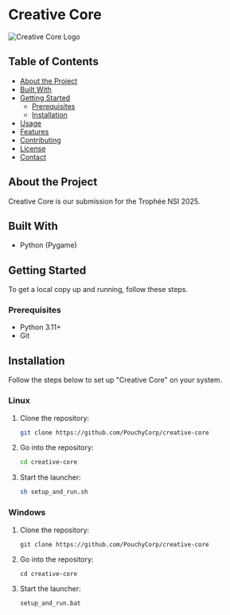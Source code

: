 # Creative Core

![Creative Core Logo](link-to-logo.png)

## Table of Contents
- [About the Project](#about-the-project)
- [Built With](#built-with)
- [Getting Started](#getting-started)
  - [Prerequisites](#prerequisites)
  - [Installation](#installation)
- [Usage](#usage)
- [Features](#features)
- [Contributing](#contributing)
- [License](#license)
- [Contact](#contact)

## About the Project

Creative Core is our submission for the Trophée NSI 2025.

## Built With
- Python (Pygame)

## Getting Started

To get a local copy up and running, follow these steps.

### Prerequisites
- Python 3.11+
- Git

## Installation

Follow the steps below to set up "Creative Core" on your system.

### Linux
1. Clone the repository:
   ```bash
   git clone https://github.com/PouchyCorp/creative-core
   
2. Go into the repository:
   ```bash
   cd creative-core

3. Start the launcher:
   ```bash
   sh setup_and_run.sh

### Windows
1. Clone the repository:
   ```shell
   git clone https://github.com/PouchyCorp/creative-core
   
2. Go into the repository:
   ```shell
   cd creative-core

3. Start the launcher:
   ```shell
   setup_and_run.bat



   
